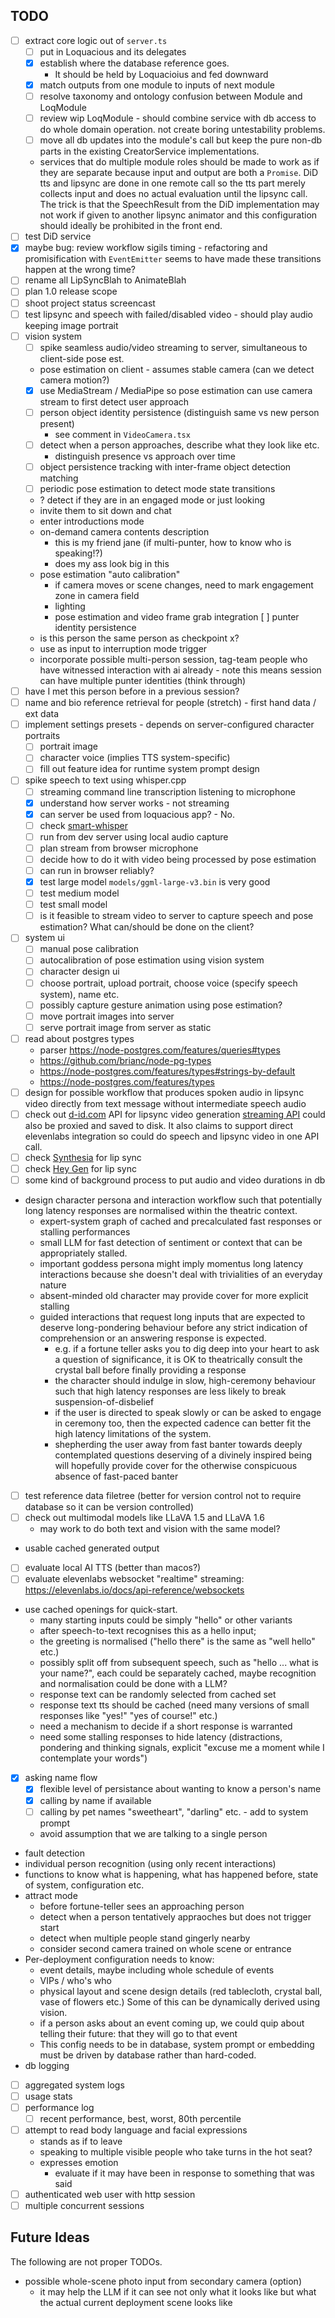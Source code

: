 ## TODO

* [ ] extract core logic out of `server.ts`
  * [ ] put in Loquacious and its delegates
  * [x] establish where the database reference goes. 
    * It should be held by Loquacioius and fed downward
  * [x] match outputs from one module to inputs of next module
  * [ ] resolve taxonomy and ontology confusion between Module and LoqModule 
  * [ ] review wip LoqModule - should combine service with db access to do whole domain operation.
    not create boring untestability problems.
  * [ ] move all db updates into the module's call but keep the pure non-db parts in the existing
    CreatorService implementations.
  * services that do multiple module roles should be made to work as if they are
    separate because input and output are both a `Promise`. DiD tts and lipsync
    are done in one remote call so the tts part merely collects input and does no
    actual evaluation until the lipsync call. The trick is that the SpeechResult from
    the DiD implementation may not work if given to another lipsync animator and this
    configuration should ideally be prohibited in the front end.
* [ ] test DiD service
* [x] maybe bug: review workflow sigils timing - refactoring and promisification with `EventEmitter`
  seems to have made these transitions happen at the wrong time?
* [ ] rename all LipSyncBlah to AnimateBlah
* [ ] plan 1.0 release scope
* [ ] shoot project status screencast
* [ ] test lipsync and speech with failed/disabled video - should play audio keeping image portrait
* [ ] vision system
  * [ ] spike seamless audio/video streaming to server, simultaneous to client-side pose est.
  * pose estimation on client - assumes stable camera (can we detect camera motion?)
  * [x] use MediaStream / MediaPipe so pose estimation can use camera stream to first detect user
    approach
  * [ ] person object identity persistence (distinguish same vs new person present)
    * see comment in `VideoCamera.tsx`
  * [ ] detect when a person approaches, describe what they look like etc.
    * distinguish presence vs approach over time
  * [ ] object persistence tracking with inter-frame object detection matching
  * [ ] periodic pose estimation to detect mode state transitions
  * ? detect if they are in an engaged mode or just looking
  * invite them to sit down and chat
  * enter introductions mode
  * on-demand camera contents description
    * this is my friend jane (if multi-punter, how to know who is speaking!?)
    * does my ass look big in this
  * pose estimation "auto calibration"
    * if camera moves or scene changes, need to mark engagement zone in
      camera field
    * lighting
    * pose estimation and video frame grab integration
      [ ] punter identity persistence
  * is this person the same person as checkpoint x?
  * use as input to interruption mode trigger
  * incorporate possible multi-person session, tag-team people who have witnessed interaction
    with ai already - note this means session can have multiple punter identities (think through)
* [ ] have I met this person before in a previous session?
* [ ] name and bio reference retrieval for people (stretch) - first hand data / ext data
* [ ] implement settings presets - depends on server-configured character portraits
  * [ ] portrait image
  * [ ] character voice (implies TTS system-specific)
  * [ ] fill out feature idea for runtime system prompt design
* [ ] spike speech to text using whisper.cpp
  * [ ] streaming command line transcription listening to microphone
  * [x] understand how server works - not streaming
  * [x] can server be used from loquacious app? - No.
  * [ ] check [smart-whisper](https://www.npmjs.com/package/smart-whisper)
  * [ ] run from dev server using local audio capture
  * [ ] plan stream from browser microphone
  * [ ] decide how to do it with video being processed by pose estimation
  * [ ] can run in browser reliably?
  * [x] test large model `models/ggml-large-v3.bin` is very good
  * [ ] test medium model
  * [ ] test small model
  * [ ] is it feasible to stream video to server to capture speech and pose
    estimation? What can/should be done on the client?
* [ ] system ui
  * [ ] manual pose calibration
  * [ ] autocalibration of pose estimation using vision system
  * [ ] character design ui
  * [ ] choose portrait, upload portrait, choose voice (specify speech system), name etc.
  * [ ] possibly capture gesture animation using pose estimation?
  * [ ] move portrait images into server
  * [ ] serve portrait image from server as static
* [ ] read about postgres types
  * parser https://node-postgres.com/features/queries#types
  * https://github.com/brianc/node-pg-types
  * https://node-postgres.com/features/types#strings-by-default
  * https://node-postgres.com/features/types
* [ ] design for possible workflow that produces spoken audio in lipsync video
  directly from text message without intermediate speech audio
* [ ] check out [d-id.com](http://d-id.com) API for lipsync video generation
  [streaming API](https://docs.d-id.com/reference/talks-streams-overview)
  could also be proxied and saved to disk. It also claims to support direct
  elevenlabs integration so could do speech and lipsync video in one API call.
* [ ] check [Synthesia](https://www.synthesia.io/features/avatars) for lip sync
* [ ] check [Hey Gen](https://www.heygen.com/interactive-avatar) for lip sync
* [ ] some kind of background process to put audio and video durations in db
* design character persona and interaction workflow such that potentially long
  latency responses are normalised within the theatric context.
  * expert-system graph of cached and precalculated fast responses or stalling
    performances
  * small LLM for fast detection of sentiment or context that can be
    appropriately stalled.
  * important goddess persona might imply momentus long latency interactions
    because she doesn't deal with trivialities of an everyday nature
  * absent-minded old character may provide cover for more explicit stalling
  * guided interactions that request long inputs that are expected to deserve
    long-pondering behaviour before any strict indication of comprehension or
    an answering response is expected.
    * e.g. if a fortune teller asks you to dig deep into your heart to ask a
      question of significance, it is OK to theatrically consult the crystal
      ball before finally providing a response
    * the character should indulge in slow, high-ceremony behaviour such
      that high latency responses are less likely to break
      suspension-of-disbelief
    * if the user is directed to speak slowly or can be asked to engage in
      ceremony too, then the expected cadence can better fit the high
      latency limitations of the system.
    * shepherding the user away from fast banter towards deeply contemplated
      questions deserving of a divinely inspired being will hopefully
      provide cover for the otherwise conspicuous absence of fast-paced
      banter
* [ ] test reference data filetree (better for version control not to require
  database so it can be version controlled)
* [ ] check out multimodal models like LLaVA 1.5 and LLaVA 1.6
  * may work to do both text and vision with the same model?
* usable cached generated output
* [ ] evaluate local AI TTS (better than macos?)
* [ ] evaluate elevenlabs websocket "realtime" streaming:
  https://elevenlabs.io/docs/api-reference/websockets
* use cached openings for quick-start.
  * many starting inputs could be simply "hello" or other variants
  * after speech-to-text recognises this as a hello input;
  * the greeting is normalised ("hello there" is the same as "well hello"
    etc.)
  * possibly split off from subsequent speech, such as "hello ... what is your
    name?", each could be separately cached, maybe recognition and
    normalisation
    could be done with a LLM?
  * response text can be randomly selected from cached set
  * response text tts should be cached (need many versions of small responses
    like "yes!" "yes of course!" etc.)
  * need a mechanism to decide if a short response is warranted
  * need some stalling responses to hide latency (distractions, pondering and
    thinking signals, explicit "excuse me a moment while I contemplate your
    words")
* [x] asking name flow
  * [x] flexible level of persistance about wanting to know a person's name
  * [x] calling by name if available
  * [ ] calling by pet names "sweetheart", "darling" etc. - add to system
    prompt
  * avoid assumption that we are talking to a single person
* fault detection
* individual person recognition (using only recent interactions)
* functions to know what is happening, what has happened before, state of
  system, configuration etc.
* attract mode
  * before fortune-teller sees an approaching person
  * detect when a person tentatively appraoches but does not trigger start
  * detect when multiple people stand gingerly nearby
  * consider second camera trained on whole scene or entrance
* Per-deployment configuration needs to know:
  * event details, maybe including whole schedule of events
  * VIPs / who's who
  * physical layout and scene design details (red tablecloth,
    crystal ball, vase of flowers etc.) Some of this can be dynamically derived using vision.
  * if a person asks about an event coming up, we could quip about telling
    their future: that they will go to that event
  * This config needs to be in database, system prompt or embedding must be driven by database
    rather than hard-coded.
* db logging
* [ ] aggregated system logs
* [ ] usage stats
* [ ] performance log
  * [ ] recent performance, best, worst, 80th percentile
* [ ] attempt to read body language and facial expressions
  * stands as if to leave
  * speaking to multiple visible people who take turns in the hot seat?
  * expresses emotion
    * evaluate if it may have been in response to something that was said
* [ ] authenticated web user with http session
* [ ] multiple concurrent sessions

## Future Ideas

The following are not proper TODOs.

* possible whole-scene photo input from secondary camera (option)
  * it may help the LLM if it can see not only what it looks like but what
    the actual current deployment scene looks like
